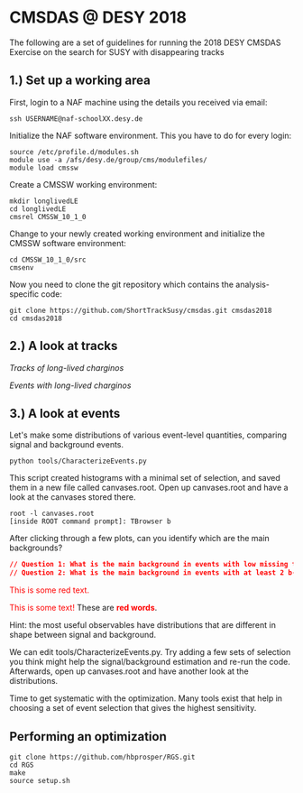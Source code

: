 # CMSDAS @ DESY 2018


The following are a set of guidelines for running the 2018 DESY 
CMSDAS Exercise on the search for SUSY with disappearing tracks

## 1.) Set up a working area

First, login to a NAF machine using the details you received via email: 

```
ssh USERNAME@naf-schoolXX.desy.de
```

Initialize the NAF software environment. This you have to do for every login: 

```
source /etc/profile.d/modules.sh
module use -a /afs/desy.de/group/cms/modulefiles/
module load cmssw
```

Create a CMSSW working environment: 

```
mkdir longlivedLE
cd longlivedLE
cmsrel CMSSW_10_1_0
```

Change to your newly created working environment and initialize the 
CMSSW software environment: 

```
cd CMSSW_10_1_0/src
cmsenv
```

Now you need to clone the git repository which contains the analysis-specific code: 

```
git clone https://github.com/ShortTrackSusy/cmsdas.git cmsdas2018
cd cmsdas2018
```

## 2.) A look at tracks

*Tracks of long-lived charginos*

*Events with long-lived charginos*

## 3.) A look at events

Let's make some distributions of various event-level quantities, 
comparing signal and background events. 

```
python tools/CharacterizeEvents.py
```

This script created histograms with a minimal set of selection, 
and saved them in a new file called canvases.root. Open up canvases.root 
and have a look at the canvases stored there. 

```
root -l canvases.root
[inside ROOT command prompt]: TBrowser b
```

After clicking through a few plots, can you identify which are the main backgrounds? 

```json
// Question 1: What is the main background in events with low missing transverse momentum, MHT?
// Question 2: What is the main background in events with at least 2 b-tagged jets?
```
<p style='color:red'>This is some red text.</p>
<font color="red">This is some text!</font>
These are <b style='color:red'>red words</b>.

Hint: the most useful observables have distributions that are different in shape between signal and background.

We can edit tools/CharacterizeEvents.py. Try adding a few sets of selection you think might help the signal/background estimation and re-run the code. Afterwards, open up canvases.root and have another look at the distributions.


Time to get systematic with the optimization. Many tools exist that help in choosing a set of event selection that gives the highest sensitivity. 

## Performing an optimization
```
git clone https://github.com/hbprosper/RGS.git
cd RGS
make
source setup.sh
```
